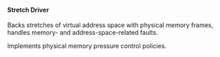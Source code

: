 #### Stretch Driver

Backs stretches of virtual address space with physical memory frames, handles memory- and address-space-related faults.

Implements physical memory pressure control policies.
